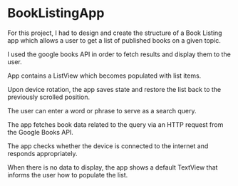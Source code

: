 # BookListingApp

For this project, I had to design and create the structure of a Book Listing app which allows a user to get a list of published books on a given topic.

I used the google books API in order to fetch results and display them to the user.

App contains a ListView which becomes populated with list items.

Upon device rotation, the app saves state and restore the list back to the previously scrolled position.

The user can enter a word or phrase to serve as a search query. 

The app fetches book data related to the query via an HTTP request from the Google Books API.

The app checks whether the device is connected to the internet and responds appropriately.

When there is no data to display, the app shows a default TextView that informs the user how to populate the list.

